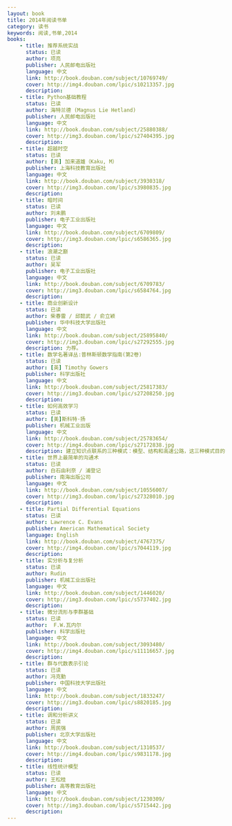 ```yaml
---
layout: book
title: 2014年阅读书单
category: 读书
keywords: 阅读,书单,2014
books: 
    - title: 推荐系统实战
      status: 已读
      author: 项亮 
      publisher: 人民邮电出版社
      language: 中文
      link: http://book.douban.com/subject/10769749/
      cover: http://img4.douban.com/lpic/s10213357.jpg
      description:
    - title: Python基础教程
      status: 已读
      author: 海特兰德 (Magnus Lie Hetland) 
      publisher: 人民邮电出版社
      language: 中文
      link: http://book.douban.com/subject/25880388/
      cover: http://img3.douban.com/lpic/s27404395.jpg
      description:
    - title: 超越时空
      status: 已读
      author: [美] 加来道雄（Kaku, M）
      publisher: 上海科技教育出版社
      language: 中文
      link: http://book.douban.com/subject/3930318/
      cover: http://img3.douban.com/lpic/s3980835.jpg
      description: 
    - title: 暗时间
      status: 已读
      author: 刘未鹏
      publisher: 电子工业出版社
      language: 中文
      link: http://book.douban.com/subject/6709809/
      cover: http://img3.douban.com/lpic/s6586365.jpg
      description: 
    - title: 浪潮之巅
      status: 已读
      author: 吴军
      publisher: 电子工业出版社
      language: 中文
      link: http://book.douban.com/subject/6709783/
      cover: http://img3.douban.com/lpic/s6584764.jpg
      description:
    - title: 商业创新设计
      status: 已读
      author: 柴春雷 / 邱懿武 / 俞立颖 
      publisher: 华中科技大学出版社
      language: 中文
      link: http://book.douban.com/subject/25895840/
      cover: http://img3.douban.com/lpic/s27292555.jpg
      description: 力荐。
    - title: 数学名著译丛:普林斯顿数学指南(第2卷)
      status: 已读
      author: [英] Timothy Gowers 
      publisher: 科学出版社
      language: 中文
      link: http://book.douban.com/subject/25817383/
      cover: http://img3.douban.com/lpic/s27208250.jpg
      description:
    - title: 如何高效学习
      status: 已读
      author: [美]斯科特·扬 
      publisher: 机械工业出版
      language: 中文
      link: http://book.douban.com/subject/25783654/
      cover: http://img4.douban.com/lpic/s27172838.jpg
      description: 建立知识点联系的三种模式：模型、结构和高速公路，这三种模式目的在于将零散的随意、观点、过程、具体和抽象信息整合，所运用的手段即快速阅读、笔记流、比喻法、图表法、联想法、挂钩法等，这些方法的实质在于将信息内化个人的心智。
    - title: 世界上最简单的沟通术
      status: 已读
      author: 白石由利奈 / 浦登记 
      publisher: 南海出版公司
      language: 中文
      link: http://book.douban.com/subject/10556007/
      cover: http://img3.douban.com/lpic/s27328010.jpg
      description: 
    - title: Partial Differential Equations
      status: 已读
      author: Lawrence C. Evans 
      publisher: American Mathematical Society
      language: English
      link: http://book.douban.com/subject/4767375/
      cover: http://img4.douban.com/lpic/s7044119.jpg
      description:
    - title: 实分析与复分析
      status: 已读
      author: Rudin
      publisher: 机械工业出版社
      language: 中文
      link: http://book.douban.com/subject/1446020/
      cover: http://img3.douban.com/lpic/s5737402.jpg
      description:
    - title: 微分流形与李群基础
      status: 已读
      author:  F.W.瓦内尔 
      publisher: 科学出版社
      language: 中文
      link: http://book.douban.com/subject/3093480/
      cover: http://img4.douban.com/lpic/s11116657.jpg
      description:
    - title: 群与代数表示引论
      status: 已读
      author: 冯克勤 
      publisher: 中国科技大学出版社
      language: 中文
      link: http://book.douban.com/subject/1833247/
      cover: http://img3.douban.com/lpic/s8820185.jpg
      description:
    - title: 调和分析讲义
      status: 已读
      author: 周民强
      publisher: 北京大学出版社
      language: 中文
      link: http://book.douban.com/subject/1310537/
      cover: http://img4.douban.com/lpic/s9831178.jpg
      description: 
    - title: 线性统计模型
      status: 已读
      author: 王松桂
      publisher: 高等教育出版社
      language: 中文
      link: http://book.douban.com/subject/1230309/
      cover: http://img3.douban.com/lpic/s5715442.jpg
      description: 
---
```


